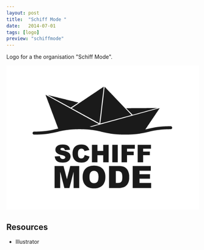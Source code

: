 ```yaml
---
layout: post
title:  "Schiff Mode "
date:   2014-07-01
tags: [logo]
preview: "schiffmode"
---
```


Logo for a the organisation "Schiff Mode".

![Schiff Mode](/img/posts/media/SchiffMode-Logo.png)

## Resources
- Illustrator